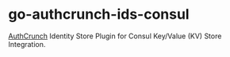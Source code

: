 # go-authcrunch-ids-consul

[AuthCrunch](https://github.com/greenpau/go-authcrunch) Identity Store Plugin
for Consul Key/Value (KV) Store Integration.
